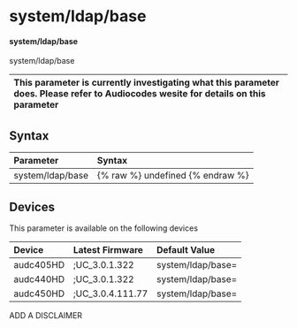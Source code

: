﻿---
description: system/ldap/base
search: false
---

# system/ldap/base

#### system/ldap/base

system/ldap/base


| This parameter is currently investigating what this parameter does. Please refer to Audiocodes wesite for details on this parameter | 
| :--- |

## Syntax
| Parameter | Syntax |
| :--- | :--- |
|system/ldap/base | {% raw %} undefined {% endraw %}|

## Devices
This parameter is available on the following devices

| Device | Latest Firmware | Default Value |
|:---|:---|:---|
| audc405HD | ;UC_3.0.1.322 | system/ldap/base= 
| audc440HD | ;UC_3.0.1.322 | system/ldap/base= 
| audc450HD | ;UC_3.0.4.111.77 | system/ldap/base= 

ADD A DISCLAIMER
